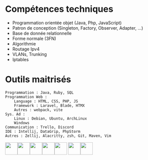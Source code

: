 




# Compétences techniques

  - Programmation orientée objet (Java, Php, JavaScript)
  - Patron de conception (Singleton, Factory, Observer, Adapter, ...)
  - Base de donnée relationnelle
  - Forme normale (3FN)
  - Algorithmie
  - Routage Ipv4
  - VLANs, Trunking
  - Iptables

# Outils maitrisés

    Programmation : Java, Ruby, SQL
    Programmation Web :
        Language : HTML, CSS, PHP, JS
        Framework : Laravel, Blade, HTMX
        Autres : webpack, vite
    Sys. Ad :
        Linux : Debian, Ubuntu, ArchLinux
        Windows
    Communication : Trello, Discord
    IDE : Intellij, DataGrip, PhpStorm
    Autres : Zellij, Alacritty, zsh, Git, Maven, Vim




<img src="https://cdn.worldvectorlogo.com/logos/elastic-kibana.svg" width="40" height="40"/><img src="https://cdn.worldvectorlogo.com/logos/google-cloud-1.svg" width="40" height="40"/><img src="https://cdn.worldvectorlogo.com/logos/docker.svg" width="40" height="40"/><img src="https://cdn.worldvectorlogo.com/logos/laravel-2.svg" width="40" height="40"/><img src="https://cdn.worldvectorlogo.com/logos/css-3.svg" width="40" height="40"/>
<img src="https://cdn.worldvectorlogo.com/logos/ruby.svg" width="40" height="40"/><img src="https://cdn.worldvectorlogo.com/logos/php-1.svg" width="40" height="40"/>

